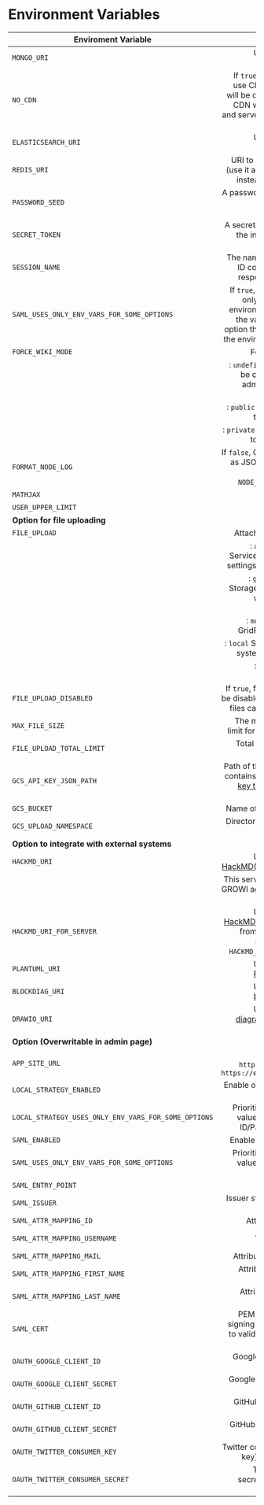 # Environment Variables

| Enviroment Variable | Description | Default Value |
| ------------------- | ----------: | ------------- |
| `MONGO_URI` | URI to connect to MongoDB. | `mongodb://localhost/growi` |
| `NO_CDN` | If `true`, system doesn't use CDN, all resources will be downloaded from CDN when build client, and served by the GROWI Express server. | `false` |
| `ELASTICSEARCH_URI` | URI to connect to Elasticearch. | |
| `REDIS_URI` | URI to connect to Redis (use it as a session store instead of MongoDB). | |
| `PASSWORD_SEED` | A password seed used by password hash generator. | |
| `SECRET_TOKEN` | A secret key for verifying the integrity of signed cookies. | |
| `SESSION_NAME` | The name of the session ID cookie to set in the response by Express. | `connect.sid` |
| `SAML_USES_ONLY_ENV_VARS_FOR_SOME_OPTIONS` | If `true`, the system uses only the value of the environment variable as the value of the SAML option that can be set via the environment variable. | `false` |
| `FORCE_WIKI_MODE` | Forces wiki mode. | `undefined` |
| | : `undefined` Publicity will be configured by the admin security page settings | |
| | : `public` Forces all pages to become public | |
| | : `private` Forces all pages to become private | |
| `FORMAT_NODE_LOG` | If `false`, Output server log as JSON. (Enabled only when `NODE_ENV=production`) | `true` |
| `MATHJAX` | (TBD) | |
| `USER_UPPER_LIMIT` | (TBD) | |
| **Option for file uploading** | | |
| `FILE_UPLOAD` | Attached files storage. | `aws` |
| | : `aws` Amazon Web Service S3 (needs AWS settings on Admin page) | |
| | : `gcs` Google Cloud Storage (needs settings with environment variables) | |
| | : `mongodb` MongoDB GridFS (Setting-less) | |
| | : `local` Server's Local file system (Setting-less) | |
| | : `none` Disable file uploading | |
| `FILE_UPLOAD_DISABLED` | If `true`, file uploading will be disabled. However, the files can be still viewed. | `false` |
| `MAX_FILE_SIZE` | The maximum file size limit for uploads (bytes). | `Infinity` |
| `FILE_UPLOAD_TOTAL_LIMIT` | Total capacity limit for uploads (bytes). | `Infinity` |
| `GCS_API_KEY_JSON_PATH` | Path of the JSON file that contains [service account key to authenticate to GCP API](https://cloud.google.com/iam/docs/creating-managing-service-account-keys) | |
| `GCS_BUCKET` | Name of the GCS bucket | |
| `GCS_UPLOAD_NAMESPACE` | Directory name to create in the bucket | |
| **Option to integrate with external systems** | | |
| `HACKMD_URI` | URI to connect to [HackMD(CodiMD)](https://hackmd.io/) server. | |
| | This server must load the GROWI agent. [Here's how to prepare it](/en/admin-guide/admin-cookbook/integrate-with-hackmd.html). | |
| `HACKMD_URI_FOR_SERVER` | URI to connect to [HackMD(CodiMD)](https://hackmd.io/) server from GROWI Express server. If not set, `HACKMD_URI` will be used. | |
| `PLANTUML_URI` | URI to connect to [PlantUML](http://plantuml.com/) server. | |
| `BLOCKDIAG_URI` | URI to connect to [blockdiag](http://http://blockdiag.com/) server. | |
| `DRAWIO_URI` | URI to connect to [diagrams.net(draw.io)](https://www.diagrams.net/) server. | |
| **Option (Overwritable in admin page)** | | |
| `APP_SITE_URL` | Site URL. e.g. `https://example.com`, `https://example.com:8080` | |
| `LOCAL_STRATEGY_ENABLED` | Enable or disable ID/Pass login | |
| `LOCAL_STRATEGY_USES_ONLY_ENV_VARS_FOR_SOME_OPTIONS` | Prioritize env vars than values in DB for some ID/Pass login options | |
| `SAML_ENABLED` | Enable or disable SAML | |
| `SAML_USES_ONLY_ENV_VARS_FOR_SOME_OPTIONS` | Prioritize env vars than values in DB for some SAML options | |
| `SAML_ENTRY_POINT` | IdP entry point | |
| `SAML_ISSUER` | Issuer string to supply to IdP | |
| `SAML_ATTR_MAPPING_ID` | Attribute map for id | |
| `SAML_ATTR_MAPPING_USERNAME` | Attribute map for username | |
| `SAML_ATTR_MAPPING_MAIL` | Attribute map for email | |
| `SAML_ATTR_MAPPING_FIRST_NAME` | Attribute map for first name | |
| `SAML_ATTR_MAPPING_LAST_NAME` | Attribute map for last name | |
| `SAML_CERT` | PEM-encoded X.509 signing certificate string to validate the response from IdP | |
| `OAUTH_GOOGLE_CLIENT_ID` | Google API client id for OAuth login. | |
| `OAUTH_GOOGLE_CLIENT_SECRET` | Google API client secret for OAuth login. | |
| `OAUTH_GITHUB_CLIENT_ID` | GitHub API client id for OAuth login. | |
| `OAUTH_GITHUB_CLIENT_SECRET` | GitHub API client secret for OAuth login. | |
| `OAUTH_TWITTER_CONSUMER_KEY` | Twitter consumer key(API key) for OAuth login. | |
| `OAUTH_TWITTER_CONSUMER_SECRET` | Twitter consumer secret(API secret) for OAuth login. | |


